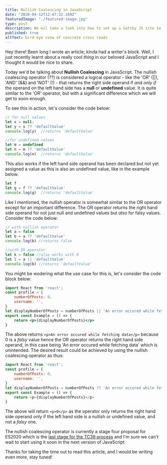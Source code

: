 ```yaml
---
title: Nullish Coalescing in JavaScript
date: "2020-04-12T12:47:32.169Z"
featuredImage: "./featured-image.jpg"
type: post
description: We wil take a look into how to set up a Gatsby JS site to use Twitter Bootstrap's CDN
published: true
altText: bird eye view of concrete cross roads
---
```


Hey there! Been long I wrote an article; kinda had a writer's block. Well, I just recently learnt about a really cool _thing_ in our beloved JavaScript and I thought it would be nice to share.

Today we'd be talking about <b>Nullish Coalescing</b> in JavaScript. The nullish coalescing operator (??) is considered a logical operator - like the 'OR' (||), 'AND' (&&) and 'NOT' (!) - that returns the right side operand if _and only if_ the operand on the left hand side has a **null** or **undefined** value. It is quite similar to the 'OR' operator, but with a significant difference which we will get to soon enough.

To see this in action, let's consider the code below:
```js
// for null values
let x = null;
let y = x ?? 'defaultValue'
console.log(y)  //returns 'defaultValue'

//for undefined values
let m = undefined
let n = m ?? 'defaultValue'
console.log(n)  //returns 'defaultValue'
```

This also works if the left hand side operand has been declared but not yet assigned a value as this is also an undefined value, like in the example below.

```js
let f
let g = f ?? 'defaultValue'
console.log(g)  //returns 'defaultValue'
```
Like I mentioned, the nullish operator is somewhat similar to the OR operator except for an important difference. The OR operator returns the right hand side operand for not just null and undefined values but _also_ for falsy values. Consider the code below:
```js
// with nullish operator
let a = false
let b = a ?? 'defaultValue'
console.log(b) //returns false

//with OR operator
let k = false //also works with 0
let l = a || 'defaultValue'
console.log(b) //returns 'defaultValue'
```

You might be wodering what the use case for this is, let's consider the code block below:
```jsx
import React from 'react';
const profile = {
    numberOfPosts: 0,
    username: '',
}
let displayNumberOfPosts = numberOfPosts || 'An error occured while fetching data';
export const Example = () => {
    return <p>{displayNumberOfPosts}</p>
}

```
The above returns `<p>An error occured while fetching data</p>` because 0 is a _falsy_ value hence the OR operator returns the right hand side operand, in this case being 'An error occured while fetching data' which is unintended.
The desired result could be achieved by using the nullish coalescing operator as thus:
```js
import React from 'react';
const profile = {
    numberOfPosts: 0,
    username: '',
}
let displayNumberOfPosts = numberOfPosts ?? 'An error occured while fetching data';
export const Example = () => {
    return <p>{displayNumberOfPosts}</p>
}
```
The above will return `<p>0</p>` as the operator only returns the right hand side operand only if the left hand side is a nullish or undefined value, and not a _falsy_ one.

The nullish coalescing operator is currently a stage four proposal for ES2020 which is the [last stage for the TC39 process](https://tc39.es/process-document/) and I'm sure we can't wait to start using it soon in the next version of JavaScript.

Thanks for taking the time out to read this article, and I would be writing even more, stay tuned!

